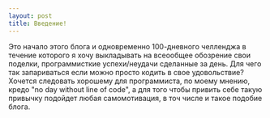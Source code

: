 ```yaml
---
layout: post
title: Введение!
---
```


Это начало этого блога и одновременно 100-дневного челленджа в течение которого я хочу выкладывать на всеообщее обозрение свои поделки, программисткие успехи/неудачи сделанные за день. Для чего так запариваться если можно просто кодить в свое удовольствие? Хочется следовать хорошему для программиста, по моему мнению, кредо "no day without line of code", а для того чтобы привить себе такую привычку подойдет любая самомотивация, в точ числе и такое подобие блога.   
